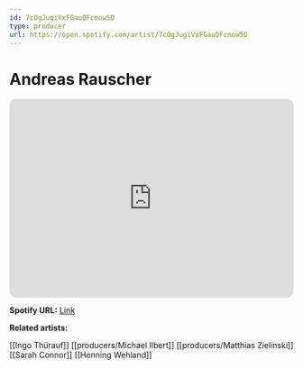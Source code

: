 ```yaml
---
id: 7cOgJugiVxFGauQFcmow5D
type: producer
url: https://open.spotify.com/artist/7cOgJugiVxFGauQFcmow5D
---
```

# Andreas Rauscher

<iframe style="border-radius:12px" src="https://open.spotify.com/embed/artist/7cOgJugiVxFGauQFcmow5D" width="100%" height="352" frameBorder="0" allowfullscreen="" allow="autoplay; clipboard-write; encrypted-media; fullscreen; picture-in-picture" loading="lazy"></iframe>

**Spotify URL:** [Link](https://open.spotify.com/artist/7cOgJugiVxFGauQFcmow5D)

**Related artists:**

[[Ingo Thürauf]]
[[producers/Michael Ilbert]]
[[producers/Matthias Zielinski]]
[[Sarah Connor]]
[[Henning Wehland]]

